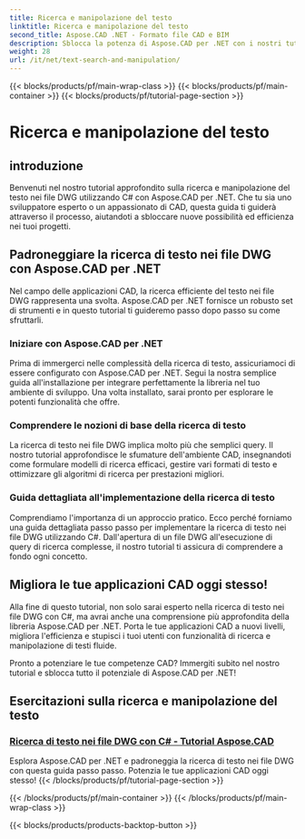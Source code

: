 ```yaml
---
title: Ricerca e manipolazione del testo
linktitle: Ricerca e manipolazione del testo
second_title: Aspose.CAD .NET - Formato file CAD e BIM
description: Sblocca la potenza di Aspose.CAD per .NET con i nostri tutorial sulla ricerca di testo nei file DWG utilizzando C#. Migliora le tue competenze CAD e migliora le tue applicazioni.
weight: 28
url: /it/net/text-search-and-manipulation/
---
```


{{< blocks/products/pf/main-wrap-class >}}
{{< blocks/products/pf/main-container >}}
{{< blocks/products/pf/tutorial-page-section >}}

# Ricerca e manipolazione del testo


## introduzione

Benvenuti nel nostro tutorial approfondito sulla ricerca e manipolazione del testo nei file DWG utilizzando C# con Aspose.CAD per .NET. Che tu sia uno sviluppatore esperto o un appassionato di CAD, questa guida ti guiderà attraverso il processo, aiutandoti a sbloccare nuove possibilità ed efficienza nei tuoi progetti.

## Padroneggiare la ricerca di testo nei file DWG con Aspose.CAD per .NET

Nel campo delle applicazioni CAD, la ricerca efficiente del testo nei file DWG rappresenta una svolta. Aspose.CAD per .NET fornisce un robusto set di strumenti e in questo tutorial ti guideremo passo dopo passo su come sfruttarli.

### Iniziare con Aspose.CAD per .NET

Prima di immergerci nelle complessità della ricerca di testo, assicuriamoci di essere configurato con Aspose.CAD per .NET. Segui la nostra semplice guida all'installazione per integrare perfettamente la libreria nel tuo ambiente di sviluppo. Una volta installato, sarai pronto per esplorare le potenti funzionalità che offre.

### Comprendere le nozioni di base della ricerca di testo

La ricerca di testo nei file DWG implica molto più che semplici query. Il nostro tutorial approfondisce le sfumature dell'ambiente CAD, insegnandoti come formulare modelli di ricerca efficaci, gestire vari formati di testo e ottimizzare gli algoritmi di ricerca per prestazioni migliori.

### Guida dettagliata all'implementazione della ricerca di testo

Comprendiamo l'importanza di un approccio pratico. Ecco perché forniamo una guida dettagliata passo passo per implementare la ricerca di testo nei file DWG utilizzando C#. Dall'apertura di un file DWG all'esecuzione di query di ricerca complesse, il nostro tutorial ti assicura di comprendere a fondo ogni concetto. 

## Migliora le tue applicazioni CAD oggi stesso!

Alla fine di questo tutorial, non solo sarai esperto nella ricerca di testo nei file DWG con C#, ma avrai anche una comprensione più approfondita della libreria Aspose.CAD per .NET. Porta le tue applicazioni CAD a nuovi livelli, migliora l'efficienza e stupisci i tuoi utenti con funzionalità di ricerca e manipolazione di testi fluide.

Pronto a potenziare le tue competenze CAD? Immergiti subito nel nostro tutorial e sblocca tutto il potenziale di Aspose.CAD per .NET!
## Esercitazioni sulla ricerca e manipolazione del testo
### [Ricerca di testo nei file DWG con C# - Tutorial Aspose.CAD](./searching-text-in-dwg-files/)
Esplora Aspose.CAD per .NET e padroneggia la ricerca di testo nei file DWG con questa guida passo passo. Potenzia le tue applicazioni CAD oggi stesso!
{{< /blocks/products/pf/tutorial-page-section >}}

{{< /blocks/products/pf/main-container >}}
{{< /blocks/products/pf/main-wrap-class >}}

{{< blocks/products/products-backtop-button >}}

